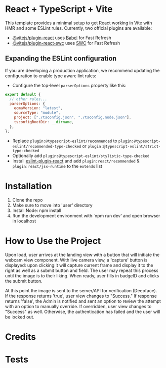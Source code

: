 # React + TypeScript + Vite

This template provides a minimal setup to get React working in Vite with HMR and some ESLint rules.
Currently, two official plugins are available:

- [@vitejs/plugin-react](https://github.com/vitejs/vite-plugin-react/blob/main/packages/plugin-react/README.md) uses [Babel](https://babeljs.io/) for Fast Refresh
- [@vitejs/plugin-react-swc](https://github.com/vitejs/vite-plugin-react-swc) uses [SWC](https://swc.rs/) for Fast Refresh

## Expanding the ESLint configuration

If you are developing a production application, we recommend updating the configuration to enable type aware lint rules:

- Configure the top-level `parserOptions` property like this:

```js
export default {
  // other rules...
  parserOptions: {
    ecmaVersion: "latest",
    sourceType: "module",
    project: ["./tsconfig.json", "./tsconfig.node.json"],
    tsconfigRootDir: __dirname,
  },
};
```

- Replace `plugin:@typescript-eslint/recommended` to `plugin:@typescript-eslint/recommended-type-checked` or `plugin:@typescript-eslint/strict-type-checked`
- Optionally add `plugin:@typescript-eslint/stylistic-type-checked`
- Install [eslint-plugin-react](https://github.com/jsx-eslint/eslint-plugin-react) and add `plugin:react/recommended` & `plugin:react/jsx-runtime` to the `extends` list

# Installation

1. Clone the repo
2. Make sure to move into 'user' directory
3. Install Node: npm install
4. Run the development environment with 'npm run dev' and open browser in localhost

# How to Use the Project

Upon load, user arrives at the landing view with a button that will initiate the webcam view component. With live camera view, a 'capture' button is displayed: upon clicking it will capture current frame and display it to the right as well as a submit button and field. The user may repeat this process until the image is to their liking. When ready, user fills in badgeID and clicks the submit button.

At this point the image is sent to the server/API for verification (Deepface). If the response returns 'true', user view changes to "Success." If response returns 'false', the Admin is notified and sent an option to review the attempt with an option to manually override. If overridden, user view changes to "Success" as well. Otherwise, the authentication has failed and the user will be locked out.

<!-- Screenshots -->

# Credits

<!-- List your collaborators/team members. Links to GitHub profiles and social media.

Tutorials or referenced that might help the user to build that particular project, w links. -->

# Tests

<!-- Tests & code examples and how to run them. -->
